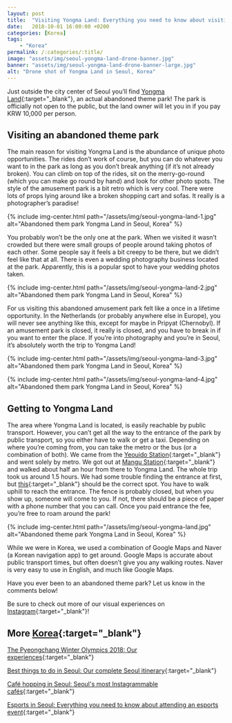 ```yaml
---
layout: post
title:  "Visiting Yongma Land: Everything you need to know about visiting Seoul's abandoned theme park"
date:   2018-10-01 16:00:00 +0200
categories: [Korea]
tags:
    - "Korea"
permalink: /:categories/:title/
image: "assets/img/seoul-yongma-land-drone-banner.jpg"
banner: "assets/img/seoul-yongma-land-drone-banner-large.jpg"
alt: "Drone shot of Yongma Land in Seoul, Korea"
---
```


Just outside the city center of Seoul you’ll find [Yongma Land][yongma land]{:target="_blank"}, an actual abandoned theme park! The park is officially not open to the public, but the land owner will let you in if you pay KRW 10,000 per person. 

## Visiting an abandoned theme park 

The main reason for visiting Yongma Land is the abundance of unique photo opportunities. The rides don’t work of course, but you can do whatever you want to in the park as long as you don’t break anything (if it’s not already broken). You can climb on top of the rides, sit on the merry-go-round (which you can make go round by hand) and look for other photo spots. The style of the amusement park is a bit retro which is very cool. There were lots of props lying around like a broken shopping cart and sofas. It really is a photographer’s paradise! 

{% include img-center.html path="/assets/img/seoul-yongma-land-1.jpg" alt="Abandoned them park Yongma Land in Seoul, Korea" %}

You probably won’t be the only one at the park. When we visited it wasn’t crowded but there were small groups of people around taking photos of each other. Some people say it feels a bit creepy to be there, but we didn’t feel like that at all. There is even a wedding photography business located at the park. Apparently, this is a popular spot to have your wedding photos taken. 

{% include img-center.html path="/assets/img/seoul-yongma-land-2.jpg" alt="Abandoned them park Yongma Land in Seoul, Korea" %}

For us visiting this abandoned amusement park felt like a once in a lifetime opportunity. In the Netherlands (or probably anywhere else in Europe), you will never see anything like this, except for maybe in Pripyat (Chernobyl). If an amusement park is closed, it really is closed, and you have to break in if you want to enter the place. If you’re into photography and you’re in Seoul, it’s absolutely worth the trip to Yongma Land!

{% include img-center.html path="/assets/img/seoul-yongma-land-3.jpg" alt="Abandoned them park Yongma Land in Seoul, Korea" %}

{% include img-center.html path="/assets/img/seoul-yongma-land-4.jpg" alt="Abandoned them park Yongma Land in Seoul, Korea" %}

## Getting to Yongma Land 

The area where Yongma Land is located, is easily reachable by public transport. However, you can’t get all the way to the entrance of the park by public transport, so you either have to walk or get a taxi. Depending on where you’re coming from, you can take the metro or the bus (or a combination of both). We came from the [Yeouido Station][yeouido station]{:target="_blank"} and went solely by metro. We got out at [Mangu Station][mangu station]{:target="_blank"} and walked about half an hour from there to Yongma Land. The whole trip took us around 1.5 hours. We had some trouble finding the entrance at first, but [this][correct spot]{:target="_blank"} should be the correct spot. You have to walk uphill to reach the entrance. The fence is probably closed, but when you show up, someone will come to you. If not, there should be a piece of paper with a phone number that you can call. Once you paid entrance the fee, you’re free to roam around the park! 

{% include img-center.html path="/assets/img/seoul-yongma-land.jpg" alt="Abandoned theme park Yongma Land in Seoul, Korea" %}

While we were in Korea, we used a combination of Google Maps and Naver (a Korean navigation app) to get around. Google Maps is accurate about public transport times, but often doesn’t give you any walking routes. Naver is very easy to use in English, and much like Google Maps. 

Have you ever been to an abandoned theme park? Let us know in the comments below!

Be sure to check out more of our visual experiences on [Instagram][instagram]{:target="_blank"}!

## More [Korea][korea]{:target="_blank"}

[The Pyeongchang Winter Olympics 2018: Our experiences][winter olympics]{:target="_blank"}

[Best things to do in Seoul: Our complete Seoul itinerary][seoul itinerary]{:target="_blank"}

[Café hopping in Seoul: Seoul's most Instagrammable cafés][seoul cafes]{:target="_blank"}

[Esports in Seoul: Everything you need to know about attending an esports event][esports seoul]{:target="_blank"}

[winter olympics]: https://kipamojo.world/korea/The-Pyeongchang-Winter-Olympics-2018-Our-experiences/
[seoul itinerary]: https://kipamojo.world/korea/Best-things-to-do-in-Seoul-Our-complete-Seoul-itinerary/
[seoul cafes]: https://kipamojo.world/korea/Cafe-hopping-in-Seoul-Seouls-most-Instagrammable-cafes/
[esports seoul]: https://kipamojo.world/korea/Esports-in-Seoul-Everything-you-need-to-know-about-attending-an-esports-event/

[korea]: https://kipamojo.world/tags.html#korea 

[instagram]: https://instagram.com/kipamojo 

[yongma land]: https://goo.gl/maps/NtVWx9BpqvC2 
[correct spot]: https://goo.gl/maps/NtVWx9BpqvC2
[mangu station]: https://goo.gl/maps/gRPkp3Vtjq22
[yeouido station]: https://goo.gl/maps/NAx77ZCtuem


